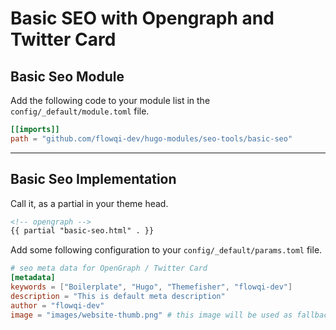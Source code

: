 # Basic SEO with Opengraph and Twitter Card

## Basic Seo Module

Add the following code to your module list in the `config/_default/module.toml` file.

```toml
[[imports]]
path = "github.com/flowqi-dev/hugo-modules/seo-tools/basic-seo"
```

<hr>

## Basic Seo Implementation

Call it, as a partial in your theme head.

```html
<!-- opengraph -->
{{ partial "basic-seo.html" . }}
```

Add some following configuration to your `config/_default/params.toml` file.

```toml
# seo meta data for OpenGraph / Twitter Card
[metadata]
keywords = ["Boilerplate", "Hugo", "Themefisher", "flowqi-dev"]
description = "This is default meta description"
author = "flowqi-dev"
image = "images/website-thumb.png" # this image will be used as fallback if a page has no image of its own
```
